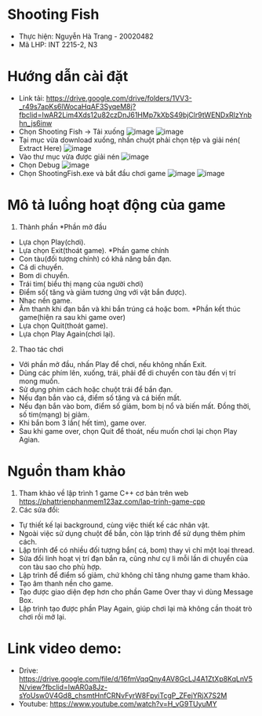 # Shooting Fish
- Thực hiện: Nguyễn Hà Trang - 20020482
- Mã LHP: INT 2215-2, N3

# Hướng dẫn cài đặt
- Link tải: https://drive.google.com/drive/folders/1VV3-_r49s7apKs6lWocaHqAF3SyqeM8j?fbclid=IwAR2Lim4Xds12u82czDnJ61HMp7kXbS49bjClr9tWENDxRlzYnbhn_js6inw
- Chọn Shooting Fish -> Tải xuống
![image](https://user-images.githubusercontent.com/79615121/116037181-eeb15580-a691-11eb-9f96-53a0aad1ba76.png)
![image](https://user-images.githubusercontent.com/79615121/116037295-14d6f580-a692-11eb-9fa0-765c5faa83c6.png)
- Tại mục vừa download xuống, nhấn chuột phải chọn tệp và giải nén( Extract Here)
![image](https://user-images.githubusercontent.com/79615121/116037742-b65e4700-a692-11eb-8bdd-5bbe50291aff.png)
- Vào thư mục vừa được giải nén
![image](https://user-images.githubusercontent.com/79615121/116037890-eb6a9980-a692-11eb-8da9-7dedffc8e17f.png)
- Chọn Debug
![image](https://user-images.githubusercontent.com/79615121/116038001-1359fd00-a693-11eb-8334-82ca967969aa.png)
- Chọn ShootingFish.exe và bắt đầu chơi game
![image](https://user-images.githubusercontent.com/79615121/116038089-308ecb80-a693-11eb-8bf4-02a900cdefeb.png)
![image](https://user-images.githubusercontent.com/79615121/116038157-469c8c00-a693-11eb-9b5d-5d42aaae5165.png)

# Mô tả luồng hoạt động của game
1. Thành phần
*Phần mở đầu
- Lựa chọn Play(chơi).
- Lựa chọn Exit(thoát game).
*Phần game chính
- Con tàu(đối tượng chính) có khả năng bắn đạn.
- Cá di chuyển.
- Bom di chuyển.
- Trái tim( biểu thị mạng của người chơi)
- Điểm số( tăng và giảm tương ứng với vật bắn được).
- Nhạc nền game.
- Âm thanh khi đạn bắn và khi bắn trúng cá hoặc bom.
*Phần kết thúc game(hiện ra sau khi game over)
- Lựa chọn Quit(thoát game).
- Lựa chọn Play Again(chơi lại). 
2. Thao tác chơi
- Với phần mở đầu, nhấn Play để chơi, nếu không nhấn Exit.
- Dùng các phím lên, xuống, trái, phải để di chuyển con tàu đến vị trí mong muốn.
- Sử dụng phím cách hoặc chuột trái để bắn đạn.
- Nếu đạn bắn vào cá, điểm số tăng và cá biến mất.
- Nếu đạn bắn vào bom, điểm số giảm, bom bị nổ và biến mất. Đồng thời, số tim(mạng) bị giảm.
- Khi bắn bom 3 lần( hết tim), game over.
- Sau khi game over, chọn Quit để thoát, nếu muốn chơi lại chọn Play Agian.

# Nguồn tham khảo
1. Tham khảo về lập trình 1 game C++ cơ bản trên web https://phattrienphanmem123az.com/lap-trinh-game-cpp
2. Các sửa đổi:
 - Tự thiết kế lại background, cùng việc thiết kế các nhân vật.
 - Ngoài việc sử dụng chuột để bắn, còn lập trình để sử dụng thêm phím cách.
 - Lập trình để có nhiều đối tượng bắn( cá, bom) thay vì chỉ một loại thread.
 - Sửa đổi linh hoạt vị trí đạn bắn ra, cũng như cự li mỗi lần di chuyển của con tàu sao cho phù hợp.
 - Lập trình để điểm số giảm, chứ không chỉ tăng nhưng game tham khảo.
 - Tạo âm thanh nền cho game.
 - Tạo được giao diện đẹp hơn cho phần Game Over thay vì  dùng Message Box.
 - Lập trình tạo được phần Play Again, giúp chơi lại mà không cần thoát trò chơi rồi mở lại.

# Link video demo:
- Drive: https://drive.google.com/file/d/16fmVqqQny4AV8GcLJ4A1ZtXp8KqLnV5N/view?fbclid=IwAR0a8Jz-sYoUsw0V4Gd8_chsmtHnfCRNvFyrW8FpyiTcgP_ZFejYRjX7S2M
- Youtube: https://www.youtube.com/watch?v=H_vG9TUyuMY
